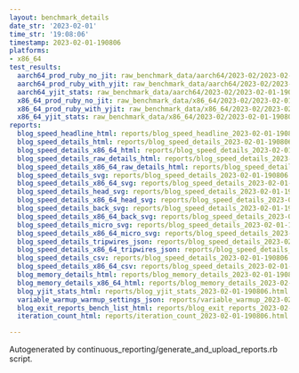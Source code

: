 ```yaml
---
layout: benchmark_details
date_str: '2023-02-01'
time_str: '19:08:06'
timestamp: 2023-02-01-190806
platforms:
- x86_64
test_results:
  aarch64_prod_ruby_no_jit: raw_benchmark_data/aarch64/2023-02/2023-02-01-190806_basic_benchmark_aarch64_prod_ruby_no_jit.json
  aarch64_prod_ruby_with_yjit: raw_benchmark_data/aarch64/2023-02/2023-02-01-190806_basic_benchmark_aarch64_prod_ruby_with_yjit.json
  aarch64_yjit_stats: raw_benchmark_data/aarch64/2023-02/2023-02-01-190806_basic_benchmark_aarch64_yjit_stats.json
  x86_64_prod_ruby_no_jit: raw_benchmark_data/x86_64/2023-02/2023-02-01-190806_basic_benchmark_x86_64_prod_ruby_no_jit.json
  x86_64_prod_ruby_with_yjit: raw_benchmark_data/x86_64/2023-02/2023-02-01-190806_basic_benchmark_x86_64_prod_ruby_with_yjit.json
  x86_64_yjit_stats: raw_benchmark_data/x86_64/2023-02/2023-02-01-190806_basic_benchmark_x86_64_yjit_stats.json
reports:
  blog_speed_headline_html: reports/blog_speed_headline_2023-02-01-190806.html
  blog_speed_details_html: reports/blog_speed_details_2023-02-01-190806.html
  blog_speed_details_x86_64_html: reports/blog_speed_details_2023-02-01-190806.x86_64.html
  blog_speed_details_raw_details_html: reports/blog_speed_details_2023-02-01-190806.raw_details.html
  blog_speed_details_x86_64_raw_details_html: reports/blog_speed_details_2023-02-01-190806.x86_64.raw_details.html
  blog_speed_details_svg: reports/blog_speed_details_2023-02-01-190806.svg
  blog_speed_details_x86_64_svg: reports/blog_speed_details_2023-02-01-190806.x86_64.svg
  blog_speed_details_head_svg: reports/blog_speed_details_2023-02-01-190806.head.svg
  blog_speed_details_x86_64_head_svg: reports/blog_speed_details_2023-02-01-190806.x86_64.head.svg
  blog_speed_details_back_svg: reports/blog_speed_details_2023-02-01-190806.back.svg
  blog_speed_details_x86_64_back_svg: reports/blog_speed_details_2023-02-01-190806.x86_64.back.svg
  blog_speed_details_micro_svg: reports/blog_speed_details_2023-02-01-190806.micro.svg
  blog_speed_details_x86_64_micro_svg: reports/blog_speed_details_2023-02-01-190806.x86_64.micro.svg
  blog_speed_details_tripwires_json: reports/blog_speed_details_2023-02-01-190806.tripwires.json
  blog_speed_details_x86_64_tripwires_json: reports/blog_speed_details_2023-02-01-190806.x86_64.tripwires.json
  blog_speed_details_csv: reports/blog_speed_details_2023-02-01-190806.csv
  blog_speed_details_x86_64_csv: reports/blog_speed_details_2023-02-01-190806.x86_64.csv
  blog_memory_details_html: reports/blog_memory_details_2023-02-01-190806.html
  blog_memory_details_x86_64_html: reports/blog_memory_details_2023-02-01-190806.x86_64.html
  blog_yjit_stats_html: reports/blog_yjit_stats_2023-02-01-190806.html
  variable_warmup_warmup_settings_json: reports/variable_warmup_2023-02-01-190806.warmup_settings.json
  blog_exit_reports_bench_list_html: reports/blog_exit_reports_2023-02-01-190806.bench_list.html
  iteration_count_html: reports/iteration_count_2023-02-01-190806.html

---
```

Autogenerated by continuous_reporting/generate_and_upload_reports.rb script.

